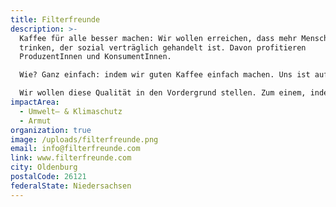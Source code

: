 ```yaml
---
title: Filterfreunde
description: >-
  Kaffee für alle besser machen: Wir wollen erreichen, dass mehr Menschen Kaffee
  trinken, der sozial verträglich gehandelt ist. Davon profitieren
  ProduzentInnen und KonsumentInnen.

  Wie? Ganz einfach: indem wir guten Kaffee einfach machen. Uns ist aufgefallen, dass guter Kaffee oft mit teuren Zubereitungsmethoden wie Siebträgermaschinen in Verbindung gebracht wird. Dabei ist die Qualität des Röstkaffees genauso entscheidend. Eine Qualität, die im sozial verträglichen Kaffeehandel zu finden ist.

  Wir wollen diese Qualität in den Vordergrund stellen. Zum einem, indem wir einfache Möglichkeiten bieten, guten Kaffee zuzubereiten. Zum anderen, indem wir einfach zugängliche Produkte schaffen, die durch Qualität punkten.
impactArea:
  - Umwelt– & Klimaschutz
  - Armut
organization: true
image: /uploads/filterfreunde.png
email: info@filterfreunde.com
link: www.filterfreunde.com
city: Oldenburg
postalCode: 26121
federalState: Niedersachsen
---
```

